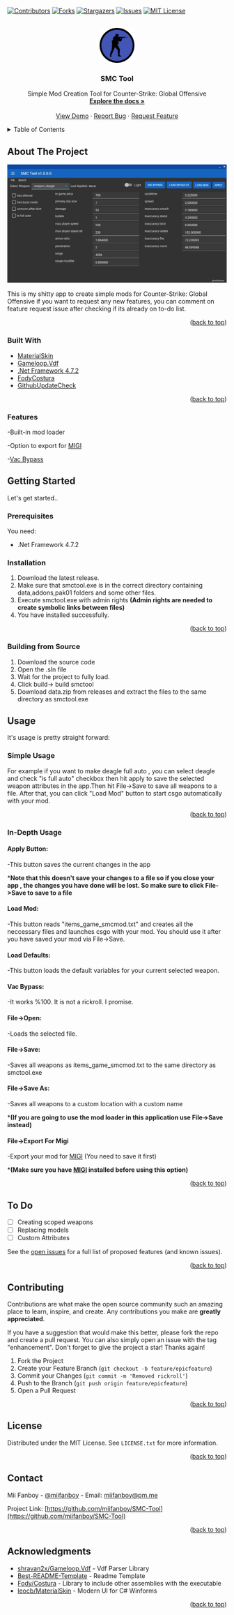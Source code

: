 <div id="top"></div>
<!--
*** Thanks for checking out the Best-README-Template. If you have a suggestion
*** that would make this better, please fork the repo and create a pull request
*** or simply open an issue with the tag "enhancement".
*** Don't forget to give the project a star!
*** Thanks again! Now go create something AMAZING! :D
-->



<!-- PROJECT SHIELDS -->
<!--
*** I'm using markdown "reference style" links for readability.
*** Reference links are enclosed in brackets [ ] instead of parentheses ( ).
*** See the bottom of this document for the declaration of the reference variables
*** for contributors-url, forks-url, etc. This is an optional, concise syntax you may use.
*** https://www.markdownguide.org/basic-syntax/#reference-style-links
-->
[![Contributors][contributors-shield]][contributors-url]
[![Forks][forks-shield]][forks-url]
[![Stargazers][stars-shield]][stars-url]
[![Issues][issues-shield]][issues-url]
[![MIT License][license-shield]][license-url]



<!-- PROJECT LOGO -->
<br />
<div align="center">
  <a href="https://github.com/miifanboy/SMC-Tool">
    <img src="images/smctoollogo.png" alt="Logo" width="80" height="80">
  </a>

<h3 align="center">SMC Tool</h3>

  <p align="center">
    Simple Mod Creation Tool for Counter-Strike: Global Offensive
    <br />
    <a href="https://github.com/miifanboy/SMC-Tool"><strong>Explore the docs »</strong></a>
    <br />
    <br />
    <a href="https://github.com/miifanboy/SMC-Tool">View Demo</a>
    ·
    <a href="https://github.com/miifanboy/SMC-Tool/issues">Report Bug</a>
    ·
    <a href="https://github.com/miifanboy/SMC-Tool/issues">Request Feature</a>
  </p>
</div>



<!-- TABLE OF CONTENTS -->
<details>
  <summary>Table of Contents</summary>
  <ol>
    <li>
      <a href="#about-the-project">About The Project</a>
      <ul>
        <li><a href="#built-with">Built With</a></li>
        <li><a href="#features">Features</a></li>
      </ul>
    </li>
    <li>
      <a href="#getting-started">Getting Started</a>
      <ul>
        <li><a href="#prerequisites">Prerequisites</a></li>
        <li><a href="#installation">Installation</a></li>
        <li><a href="#building-from-source">Building From Source</a></li>
      </ul>
    </li>
    <li><a href="#usage">Usage</a></li>
    <li><a href="#to-do">To Do</a></li>
    <li><a href="#contributing">Contributing</a></li>
    <li><a href="#license">License</a></li>
    <li><a href="#contact">Contact</a></li>
    <li><a href="#acknowledgments">Acknowledgments</a></li>
  </ol>
</details>



<!-- ABOUT THE PROJECT -->
## About The Project

[![Product Name Screen Shot][product-screenshot]](https://example.com)

This is my shitty app to create simple mods for Counter-Strike: Global Offensive if you want to request any new features, you can comment on feature request issue after checking if its already on to-do list.

<p align="right">(<a href="#top">back to top</a>)</p>



### Built With

* [MaterialSkin](https://github.com/leocb/MaterialSkin)
* [Gameloop.Vdf](https://github.com/shravan2x/Gameloop.Vdf)
* [.Net Framework 4.7.2](https://dotnet.microsoft.com/en-us/download/dotnet-framework/net472)
* [FodyCostura](https://github.com/Fody/Costura)
* [GithubUpdateCheck](https://github.com/Mayerch1/GithubUpdateCheck)
<p align="right">(<a href="#top">back to top</a>)</p>

### Features

-Built-in mod loader

-Option to export for [MIGI](https://github.com/ZooLSmith/MIGI3)

-[Vac Bypass](https://www.youtube.com/watch?v=QDia3e12czc)


<!-- GETTING STARTED -->
## Getting Started

Let's get started..

### Prerequisites
You need:

* .Net Framework 4.7.2

### Installation

1. Download the latest release.
2. Make sure that smctool.exe is in the correct directory containing data,addons,pak01 folders and some other files.
3. Execute smctool.exe with admin rights **(Admin rights are needed to create symbolic links between files)**
4. You have installed successfully.

<p align="right">(<a href="#top">back to top</a>)</p>

### Building from Source

1. Download the source code
2. Open the .sln file
3. Wait for the project to fully load.
4. Click build-> build smctool
5. Download data.zip from releases and extract the files to the same directory as smctool.exe

<!-- USAGE EXAMPLES -->
## Usage

It's usage is pretty straight forward:

### Simple Usage

For example if you want to make deagle full auto , you can select deagle and check "is full auto" checkbox then hit apply to save the selected weapon attributes in the app.Then hit File->Save to save all weapons to a file. After that, you can click "Load Mod" button to start csgo automatically with your mod.

<p align="right">(<a href="#top">back to top</a>)</p>

### In-Depth Usage

#### Apply Button:

-This button saves the current changes in the app

***Note that this doesn't save your changes to a file so if you close your app , the changes you have done will be lost. So make sure to click File->Save to save to a file**

#### Load Mod:

-This button reads "items_game_smcmod.txt" and creates all the neccessary files and launches csgo with your mod. You should use it after you have saved your mod via File->Save.

#### Load Defaults:

-This button loads the default variables for your current selected weapon.

#### Vac Bypass:

-It works %100. It is not a rickroll. I promise.

#### File->Open:

-Loads the selected file.

#### File->Save:

-Saves all weapons as items_game_smcmod.txt to the same directory as smctool.exe

#### File->Save As:

-Saves all weapons to a custom location with a custom name

***(If you are going to use the mod loader in this application use File->Save instead)**

#### File->Export For Migi

-Export your mod for [MIGI](https://github.com/ZooLSmith/MIGI3) (You need to save it first)

***(Make sure you have [MIGI](https://github.com/ZooLSmith/MIGI3) installed before using this option)**
<p align="right">(<a href="#top">back to top</a>)</p>



<!-- To Do -->
## To Do

- [ ] Creating scoped weapons
- [ ] Replacing models
- [ ] Custom Attributes

See the [open issues](https://github.com/miifanboy/SMC-Tool/issues) for a full list of proposed features (and known issues).

<p align="right">(<a href="#top">back to top</a>)</p>



<!-- CONTRIBUTING -->
## Contributing

Contributions are what make the open source community such an amazing place to learn, inspire, and create. Any contributions you make are **greatly appreciated**.

If you have a suggestion that would make this better, please fork the repo and create a pull request. You can also simply open an issue with the tag "enhancement".
Don't forget to give the project a star! Thanks again!

1. Fork the Project
2. Create your Feature Branch (`git checkout -b feature/epicfeature`)
3. Commit your Changes (`git commit -m 'Removed rickroll'`)
4. Push to the Branch (`git push origin feature/epicfeature`)
5. Open a Pull Request

<p align="right">(<a href="#top">back to top</a>)</p>



<!-- LICENSE -->
## License

Distributed under the MIT License. See `LICENSE.txt` for more information.

<p align="right">(<a href="#top">back to top</a>)</p>



<!-- CONTACT -->
## Contact

Mii Fanboy - [@miifanboy](https://twitter.com/miifanboy) - Email: miifanboy@pm.me

Project Link: [https://github.com/miifanboy/SMC-Tool](https://github.com/miifanboy/SMC-Tool)

<p align="right">(<a href="#top">back to top</a>)</p>



<!-- ACKNOWLEDGMENTS -->
## Acknowledgments

* [shravan2x/Gameloop.Vdf](https://github.com/shravan2x/Gameloop.Vdf) - Vdf Parser Library
* [Best-README-Template](https://github.com/othneildrew/Best-README-Template) - Readme Template
* [Fody/Costura](https://github.com/Fody/Costura) - Library to include other assemblies with the executable
* [leocb/MaterialSkin](https://github.com/leocb/MaterialSkin) - Modern UI for C# Winforms
<p align="right">(<a href="#top">back to top</a>)</p>



<!-- MARKDOWN LINKS & IMAGES -->
<!-- https://www.markdownguide.org/basic-syntax/#reference-style-links -->
[contributors-shield]: https://img.shields.io/github/contributors/miifanboy/SMC-Tool.svg?style=for-the-badge
[contributors-url]: https://github.com/miifanboy/SMC-Tool/graphs/contributors
[forks-shield]: https://img.shields.io/github/forks/miifanboy/SMC-Tool.svg?style=for-the-badge
[forks-url]: https://github.com/miifanboy/SMC-Tool/network/members
[stars-shield]: https://img.shields.io/github/stars/miifanboy/SMC-Tool.svg?style=for-the-badge
[stars-url]: https://github.com/miifanboy/SMC-Tool/stargazers
[issues-shield]: https://img.shields.io/github/issues/miifanboy/SMC-Tool.svg?style=for-the-badge
[issues-url]: https://github.com/miifanboy/SMC-Tool/issues
[license-shield]: https://img.shields.io/github/license/miifanboy/SMC-Tool.svg?style=for-the-badge
[license-url]: https://github.com/miifanboy/SMC-Tool/blob/master/LICENSE.txt
[product-screenshot]: images/screenshot.png
